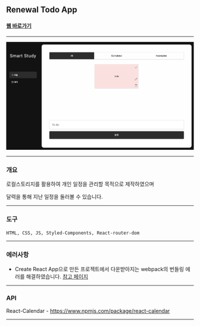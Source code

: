 ## Renewal Todo App

#### [웹 바로가기](https://renewal-todo.vercel.app/)
---

<img src='./Main.png' />

---

### 개요

로컬스토리지를 활용하여 개인 일정을 관리할 목적으로 제작하였으며

달력을 통해 지난 일정을 둘러볼 수 있습니다.

---
### 도구
`HTML, CSS, JS, Styled-Components, React-router-dom`
___
### 에러사항

- Create React App으로 만든 프로젝트에서 다운받아지는 webpack의 번들링 에러를 해결하였습니다. [참고 페이지](https://stackoverflow.com/questions/76435306/babel-preset-react-app-is-importing-the-babel-plugin-proposal-private-propert)

---

### API

React-Calendar - https://www.npmjs.com/package/react-calendar

---
